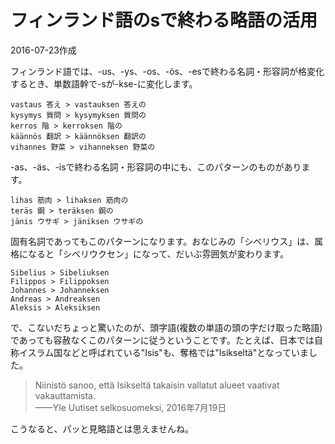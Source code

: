 # フィンランド語のsで終わる略語の活用

2016-07-23作成

フィンランド語では、-us、-ys、-os、-ös、-esで終わる名詞・形容詞が格変化するとき、単数語幹で-sが-kse-に変化します。

    vastaus 答え > vastauksen 答えの
    kysymys 質問 > kysymyksen 質問の
    kerros 階 > kerroksen 階の
    käännös 翻訳 > käännöksen 翻訳の
    vihannes 野菜 > vihanneksen 野菜の

-as、-äs、-isで終わる名詞・形容詞の中にも、このパターンのものがあります。

    lihas 筋肉 > lihaksen 筋肉の
    teräs 鋼 > teräksen 鋼の
    jänis ウサギ > jäniksen ウサギの

固有名詞であってもこのパターンになります。おなじみの「シベリウス」は、属格になると「シベリウクセン」になって、だいぶ雰囲気が変わります。

    Sibelius > Sibeliuksen
    Filippos > Filippoksen
    Johannes > Johanneksen
    Andreas > Andreaksen
    Aleksis > Aleksiksen

で、こないだちょっと驚いたのが、頭字語(複数の単語の頭の字だけ取った略語)であっても容赦なくこのパターンに従うということです。たとえば、日本では自称イスラム国などと呼ばれている"Isis"も、奪格では"Isikseltä"となっていました。

> Niinistö sanoo, että Isikseltä takaisin vallatut alueet vaativat vakauttamista.  
> ——Yle Uutiset selkosuomeksi, 2016年7月19日

こうなると、パッと見略語とは思えませんね。
